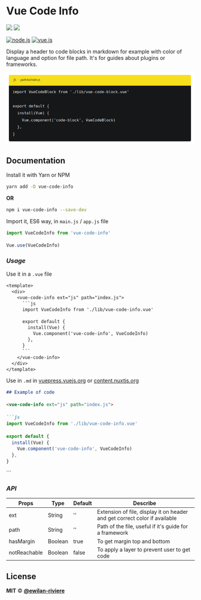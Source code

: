 # **Vue Code Info**

[![](https://img.shields.io/npm/v/vue-code-info.svg?style=flat-square&color=cb3837&logo=npm&logoColor=ffffff)](https://www.npmjs.com/package/vue-code-info)
[![](https://img.shields.io/github/license/ewilan-riviere/vue-code-info.svg?style=flat-square&color=f05032&logo=git&logoColor=ffffff)](https://github.com/ewilan-riviere/vue-code-info/blob/master/LICENSE)

[![node.js](https://img.shields.io/static/v1?label=Node.js&message=v11.15&color=339933&style=flat-square&logo=node.js&logoColor=ffffff)](https://nodejs.org/en/)
[![vue.js](https://img.shields.io/static/v1?label=Vue.js&message=v2.6&color=4FC08D&style=flat-square&logo=vue.js&logoColor=ffffff)](https://vuejs.org/)

Display a header to code blocks in markdown for example with color of language and option for file path. It's for guides about plugins or frameworks.

![vue-code-info](./lib/assets/vue-code-info-example.jpg)

## **Documentation**

Install it with Yarn or NPM

```bash
yarn add -D vue-code-info
```

**OR**

```bash
npm i vue-code-info --save-dev
```

Import it, ES6 way, in `main.js` / `app.js` file

```js
import VueCodeInfo from 'vue-code-info'

Vue.use(VueCodeInfo)
```

### *Usage*

Use it in a `.vue` file

```vue
<template>
  <div>
    <vue-code-info ext="js" path="index.js">
      ```js
      import VueCodeInfo from './lib/vue-code-info.vue'

      export default {
        install(Vue) {
          Vue.component('vue-code-info', VueCodeInfo)
        },
      }
      ```
    </vue-code-info>
  </div>
</template>
```

Use in `.md` in [vuepress.vuejs.org](https://vuepress.vuejs.org/) or [content.nuxtjs.org](https://content.nuxtjs.org/)

```md
## Example of code

<vue-code-info ext="js" path="index.js">

```js
import VueCodeInfo from './lib/vue-code-info.vue'

export default {
  install(Vue) {
    Vue.component('vue-code-info', VueCodeInfo)
  },
}
```

</vue-code-info>
```

### *API*

| Props        | Type    | Default | Describe                                                                   |
|--------------|---------|---------|----------------------------------------------------------------------------|
| ext          | String  | ''      | Extension of file, display it on header and get correct color if available |
| path         | String  | ''      | Path of the file, useful if it's guide for a framework                     |
| hasMargin    | Boolean | true    | To get margin top and bottom                               |
| notReachable | Boolean | false   | To apply a layer to prevent user to get code                               |

## **License**

**MIT** &copy; [**@ewilan-riviere**](https://github.com/ewilan-riviere)

